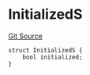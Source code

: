 # InitializedS
[Git Source](https://github.com/thrackle-io/tron/blob/1ba87bf9bb403411ce677f8e83126c3bf8cfa713/src/client/token/handler/diamond/RuleStorage.sol)


```solidity
struct InitializedS {
    bool initialized;
}
```

